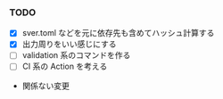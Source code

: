 ### TODO

- [x] sver.toml などを元に依存先も含めてハッシュ計算する
- [x] 出力周りをいい感じにする
- [ ] validation 系のコマンドを作る
- [ ] CI 系の Action を考える
- 関係ない変更

